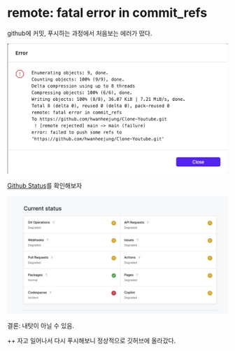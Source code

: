 # remote: fatal error in commit_refs

github에 커밋, 푸시하는 과정에서 처음보는 에러가 떴다.

![pusherror](../../images/github/230504-1.png)

[Github Status](https://www.githubstatus.com/)를 확인해보자

![github status](../../images/github/230504-2.png)

결론: 내탓이 아닐 수 있음.

++ 자고 일어나서 다시 푸시해보니 정상적으로 깃허브에 올라갔다.

